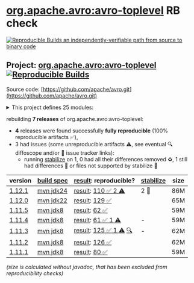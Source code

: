[org.apache.avro:avro-toplevel](https://central.sonatype.com/artifact/org.apache.avro/avro-toplevel/versions) RB check
=======

[![Reproducible Builds](https://reproducible-builds.org/images/logos/rb.svg) an independently-verifiable path from source to binary code](https://reproducible-builds.org/)

## Project: [org.apache.avro:avro-toplevel](https://central.sonatype.com/artifact/org.apache.avro/avro-toplevel/versions) [![Reproducible Builds](https://img.shields.io/endpoint?url=https://raw.githubusercontent.com/jvm-repo-rebuild/reproducible-central/master/content/org/apache/avro/badge.json)](https://github.com/jvm-repo-rebuild/reproducible-central/blob/master/content/org/apache/avro/README.md)

Source code: [https://github.com/apache/avro.git](https://github.com/apache/avro.git)

<details><summary>This project defines 25 modules:</summary>

* [org.apache.avro:avro](https://central.sonatype.com/artifact/org.apache.avro/avro/overview)
* [org.apache.avro:avro-android](https://central.sonatype.com/artifact/org.apache.avro/avro-android/overview)
* [org.apache.avro:avro-archetypes-parent](https://central.sonatype.com/artifact/org.apache.avro/avro-archetypes-parent/overview)
* [org.apache.avro:avro-codegen-test](https://central.sonatype.com/artifact/org.apache.avro/avro-codegen-test/overview)
* [org.apache.avro:avro-compiler](https://central.sonatype.com/artifact/org.apache.avro/avro-compiler/overview)
* [org.apache.avro:avro-grpc](https://central.sonatype.com/artifact/org.apache.avro/avro-grpc/overview)
* [org.apache.avro:avro-idl](https://central.sonatype.com/artifact/org.apache.avro/avro-idl/overview)
* [org.apache.avro:avro-integration-test](https://central.sonatype.com/artifact/org.apache.avro/avro-integration-test/overview)
* [org.apache.avro:avro-ipc](https://central.sonatype.com/artifact/org.apache.avro/avro-ipc/overview)
* [org.apache.avro:avro-ipc-jetty](https://central.sonatype.com/artifact/org.apache.avro/avro-ipc-jetty/overview)
* [org.apache.avro:avro-ipc-netty](https://central.sonatype.com/artifact/org.apache.avro/avro-ipc-netty/overview)
* [org.apache.avro:avro-mapred](https://central.sonatype.com/artifact/org.apache.avro/avro-mapred/overview)
* [org.apache.avro:avro-maven-plugin](https://central.sonatype.com/artifact/org.apache.avro/avro-maven-plugin/overview)
* [org.apache.avro:avro-parent](https://central.sonatype.com/artifact/org.apache.avro/avro-parent/overview)
* [org.apache.avro:avro-perf](https://central.sonatype.com/artifact/org.apache.avro/avro-perf/overview)
* [org.apache.avro:avro-protobuf](https://central.sonatype.com/artifact/org.apache.avro/avro-protobuf/overview)
* [org.apache.avro:avro-service-archetype](https://central.sonatype.com/artifact/org.apache.avro/avro-service-archetype/overview)
* [org.apache.avro:avro-test-custom-conversions](https://central.sonatype.com/artifact/org.apache.avro/avro-test-custom-conversions/overview)
* [org.apache.avro:avro-thrift](https://central.sonatype.com/artifact/org.apache.avro/avro-thrift/overview)
* [org.apache.avro:avro-tools](https://central.sonatype.com/artifact/org.apache.avro/avro-tools/overview)
* [org.apache.avro:avro-toplevel](https://central.sonatype.com/artifact/org.apache.avro/avro-toplevel/overview)
* [org.apache.avro:trevni-avro](https://central.sonatype.com/artifact/org.apache.avro/trevni-avro/overview)
* [org.apache.avro:trevni-core](https://central.sonatype.com/artifact/org.apache.avro/trevni-core/overview)
* [org.apache.avro:trevni-doc](https://central.sonatype.com/artifact/org.apache.avro/trevni-doc/overview)
* [org.apache.avro:trevni-java](https://central.sonatype.com/artifact/org.apache.avro/trevni-java/overview)
</details>

rebuilding **7 releases** of org.apache.avro:avro-toplevel:
- **4** releases were found successfully **fully reproducible** (100% reproducible artifacts :white_check_mark:),
- 3 had issues (some unreproducible artifacts :warning:, see eventual :mag: diffoscope and/or :memo: issue tracker links):
  - running [stabilize](doc/stabilize.md) on 1, 0 had all their differences removed :recycle:, 1 still had differences :rotating_light: or files not supported by stabilize :no_entry_sign:

| version | [build spec](/BUILDSPEC.md) | [result](https://reproducible-builds.org/docs/jvm/): reproducible? | [stabilize](https://github.com/google/oss-rebuild/blob/main/cmd/stabilize/README.md) | size |
| -- | --------- | ------ | ------ | -- |
| [1.12.1](https://central.sonatype.com/artifact/org.apache.avro/avro-toplevel/1.12.1/pom) | [mvn jdk24](avro-1.12.1.buildspec) | [result](avro-toplevel-1.12.1.buildinfo): [110 :white_check_mark:  2 :warning:](avro-toplevel-1.12.1.buildcompare) | 2 :no_entry_sign: | 86M |
| [1.12.0](https://central.sonatype.com/artifact/org.apache.avro/avro-toplevel/1.12.0/pom) | [mvn jdk22](avro-1.12.0.buildspec) | [result](avro-toplevel-1.12.0.buildinfo): [129 :white_check_mark: ](avro-toplevel-1.12.0.buildcompare) | | 65M |
| [1.11.5](https://central.sonatype.com/artifact/org.apache.avro/avro-toplevel/1.11.5/pom) | [mvn jdk8](avro-1.11.5.buildspec) | [result](avro-toplevel-1.11.5.buildinfo): [62 :white_check_mark: ](avro-toplevel-1.11.5.buildcompare) | | 59M |
| [1.11.4](https://central.sonatype.com/artifact/org.apache.avro/avro-toplevel/1.11.4/pom) | [mvn jdk8](avro-1.11.4.buildspec) | [result](avro-toplevel-1.11.4.buildinfo): [61 :white_check_mark:  1 :warning:](avro-toplevel-1.11.4.buildcompare) | - | 59M |
| [1.11.3](https://central.sonatype.com/artifact/org.apache.avro/avro-toplevel/1.11.3/pom) | [mvn jdk8](avro-1.11.3.buildspec) | [result](avro-toplevel-1.11.3.buildinfo): [125 :white_check_mark:  1 :warning:](avro-toplevel-1.11.3.buildcompare) [:mag:](avro-toplevel-1.11.3.diffoscope) | - | 62M |
| [1.11.2](https://central.sonatype.com/artifact/org.apache.avro/avro-toplevel/1.11.2/pom) | [mvn jdk8](avro-1.11.2.buildspec) | [result](avro-toplevel-1.11.2.buildinfo): [126 :white_check_mark: ](avro-toplevel-1.11.2.buildcompare) | | 62M |
| [1.11.1](https://central.sonatype.com/artifact/org.apache.avro/avro-toplevel/1.11.1/pom) | [mvn jdk8](avro-1.11.1.buildspec) | [result](avro-toplevel-1.11.1.buildinfo): [80 :white_check_mark: ](avro-toplevel-1.11.1.buildcompare) | | 59M |

<i>(size is calculated without javadoc, that has been excluded from reproducibility checks)</i>
